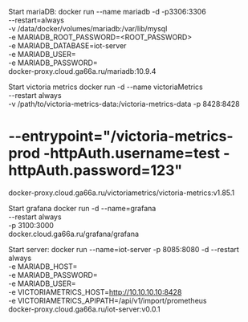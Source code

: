 Start mariaDB:
docker run --name mariadb -d -p3306:3306 \
  --restart=always \
  -v /data/docker/volumes/mariadb:/var/lib/mysql \
  -e MARIADB_ROOT_PASSWORD=<ROOT_PASSWORD> \
  -e MARIADB_DATABASE=iot-server \
  -e MARIADB_USER=<USERNAME> \
  -e MARIADB_PASSWORD=<PASSWORD> \
  docker-proxy.cloud.ga66a.ru/mariadb:10.9.4

Start victoria metrics
docker run -d --name victoriaMetrics \
  --restart always \
  -v /path/to/victoria-metrics-data:/victoria-metrics-data 
  -p 8428:8428 
#  --entrypoint="/victoria-metrics-prod -httpAuth.username=test -httpAuth.password=123" 
  docker-proxy.cloud.ga66a.ru/victoriametrics/victoria-metrics:v1.85.1

Start grafana
docker run  -d --name=grafana \
  --restart always \
  -p 3100:3000 \
  docker.cloud.ga66a.ru/grafana/grafana

Start server:
docker run --name=iot-server -p 8085:8080 -d --restart always \
  -e MARIADB_HOST=<DBHostname> \
  -e MARIADB_PASSWORD=<PASSWORD> \
  -e MARIADB_USER=<USERNAME> \
  -e VICTORIAMETRICS_HOST=http://10.10.10.10:8428 \
  -e VICTORIAMETRICS_APIPATH=/api/v1/import/prometheus \
  docker-proxy.cloud.ga66a.ru/iot-server:v0.0.1

